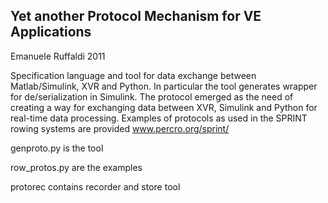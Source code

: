 
Yet another Protocol Mechanism for VE Applications
------------------------------------------------------------------------
Emanuele Ruffaldi 2011

Specification language and tool for data exchange between Matlab/Simulink, XVR and Python. In particular the tool generates wrapper for de/serialization in Simulink. The protocol emerged as the need of creating a way for exchanging data between XVR, Simulink and Python for real-time data processing.  Examples of protocols as used in the SPRINT rowing systems are provided www.percro.org/sprint/

genproto.py is the tool

row_protos.py are the examples

protorec contains recorder and store tool